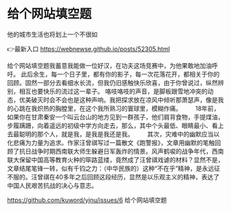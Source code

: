 # 给个网站填空题
他的城市生活也将划上一个不很如

👉最新入口 https://webnewse.github.io/posts/52305.html

给个网站填空题我蓄意我能做一位好汉，在功夫这场竞赛中，为他果敢地加油呼吁。
此后余生，每一个日子里，都有你的影子，每一次花落花开，都相关于你的回顾。固然一部分去看细水长流，但我仍旧感触快乐欣喜，由于你曾说过，纵然辨别，相互也要快乐的流过这一辈子。
咯吱咯吱的声音，是脚板跟雪地冲突的动态，优美破灭时会不会也是这种声响。我把探求放在凉风中倾听那萧瑟声，像是我的心跳在我炽热的胸膛里，在这个我所熟习的寰球里，模糊作痛。
　　18年前，如果你在甘肃秦安一个叫云台山的地方见到一群孩子，他们肩背食物，手提煤油，步履蹒跚，向着遥远的初级中学方向走去，那么，其中个头最低、眼睛最小、看上去最聪明的那个人，就是我，是我是我还是我。
　　其次，灾难中的幽默应当以化悲痛为力量为追求。作家汪曾祺写过一篇散文《跑警报》，文章用幽默的笔触回顾了抗日战争时期西南联大师生躲避日军轰炸的情景。风声鹤唳的战争年代，西南联大保留中国高等教育火种的筚路蓝缕，竟然成了汪曾祺戏谑的材料？显然不是，文章结尾笔锋一转，似有千钧之力：（中华民族的）这种“不在乎”精神，是永远征不服的。汪曾祺在40多年之后回顾这段经历，显然是以乐观主义的精神，表达了中国人民艰苦抗战的决心与意志。

https://github.com/kuword/yjnu/issues/6
给个网站填空题
